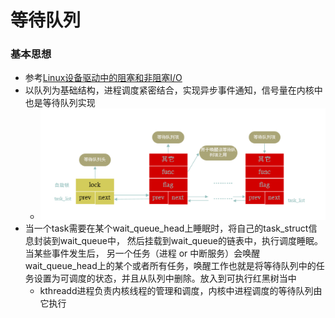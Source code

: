 等待队列
=======

### 基本思想
- 参考[Linux设备驱动中的阻塞和非阻塞I/O](https://www.cnblogs.com/chen-farsight/p/6155476.html)
- 以队列为基础结构，进程调度紧密结合，实现异步事件通知，信号量在内核中也是等待队列实现
    - ![](.等待队列_images/8deffc01.png)  
- 当一个task需要在某个wait_queue_head上睡眠时，将自己的task_struct信息封装到wait_queue中，
  然后挂载到wait_queue的链表中，执行调度睡眠。当某些事件发生后，
  另一个任务（进程 or 中断服务）会唤醒wait_queue_head上的某个或者所有任务，唤醒工作也就是将等待队列中的任务设置为可调度的状态，并且从队列中删除。放入到可执行红黑树当中 
  - kthreadd进程负责内核线程的管理和调度，内核中进程调度的等待队列由它执行


